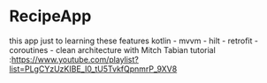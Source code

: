 # RecipeApp
this app just to learning these features
kotlin - mvvm - hilt - retrofit - coroutines - clean architecture
with Mitch Tabian tutorial :https://www.youtube.com/playlist?list=PLgCYzUzKIBE_I0_tU5TvkfQpnmrP_9XV8
